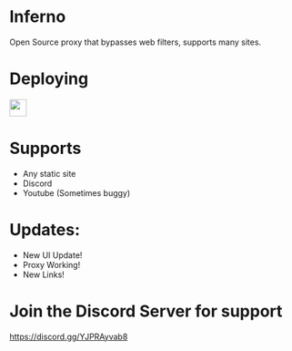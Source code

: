 # Inferno
Open Source proxy that bypasses web filters, supports many sites.

# Deploying

<a href="https://repl.it/github/nebelung/inferno"><img height="30px" src="https://raw.githubusercontent.com/FogNetwork/Tsunami/main/deploy/replit2.svg"><img></a>

# Supports
- Any static site
- Discord
- Youtube (Sometimes buggy)

# Updates:
- New UI Update!
- Proxy Working!
- New Links!

# Join the Discord Server for support
https://discord.gg/YJPRAyvab8